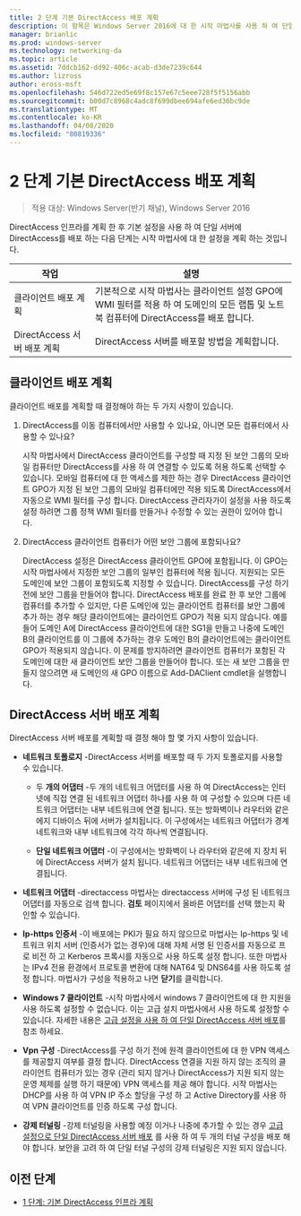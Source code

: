 ```yaml
---
title: 2 단계 기본 DirectAccess 배포 계획
description: 이 항목은 Windows Server 2016에 대 한 시작 마법사를 사용 하 여 단일 DirectAccess 서버 배포 가이드의 일부입니다.
manager: brianlic
ms.prod: windows-server
ms.technology: networking-da
ms.topic: article
ms.assetid: 7ddcb162-dd92-406c-acab-d3de7239c644
ms.author: lizross
author: eross-msft
ms.openlocfilehash: 546d722ed5e69f8c157e67c5eee728f5f5156abb
ms.sourcegitcommit: b00d7c8968c4adc8f699dbee694afe6ed36bc9de
ms.translationtype: MT
ms.contentlocale: ko-KR
ms.lasthandoff: 04/08/2020
ms.locfileid: "80819336"
---
```

# <a name="step-2-plan-the-basic-directaccess-deployment"></a>2 단계 기본 DirectAccess 배포 계획

>적용 대상: Windows Server(반기 채널), Windows Server 2016

DirectAccess 인프라를 계획 한 후 기본 설정을 사용 하 여 단일 서버에 DirectAccess를 배포 하는 다음 단계는 시작 마법사에 대 한 설정을 계획 하는 것입니다.  
  
|작업|설명|  
|----|--------|  
|클라이언트 배포 계획|기본적으로 시작 마법사는 클라이언트 설정 GPO에 WMI 필터를 적용 하 여 도메인의 모든 랩톱 및 노트북 컴퓨터에 DirectAccess를 배포 합니다.|  
|DirectAccess 서버 배포 계획|DirectAccess 서버를 배포할 방법을 계획합니다.|  
  
## <a name="planning-for-client-deployment"></a><a name="bkmk_2_1_client"></a>클라이언트 배포 계획  
클라이언트 배포를 계획할 때 결정해야 하는 두 가지 사항이 있습니다.  
  
1.  DirectAccess를 이동 컴퓨터에서만 사용할 수 있나요, 아니면 모든 컴퓨터에서 사용할 수 있나요?  
  
    시작 마법사에서 DirectAccess 클라이언트를 구성할 때 지정 된 보안 그룹의 모바일 컴퓨터만 DirectAccess를 사용 하 여 연결할 수 있도록 허용 하도록 선택할 수 있습니다. 모바일 컴퓨터에 대 한 액세스를 제한 하는 경우 DirectAccess 클라이언트 GPO가 지정 된 보안 그룹의 모바일 컴퓨터에만 적용 되도록 DirectAccess에서 자동으로 WMI 필터를 구성 합니다. DirectAccess 관리자가이 설정을 사용 하도록 설정 하려면 그룹 정책 WMI 필터를 만들거나 수정할 수 있는 권한이 있어야 합니다.  
  
2.  DirectAccess 클라이언트 컴퓨터가 어떤 보안 그룹에 포함되나요?  
  
    DirectAccess 설정은 DirectAccess 클라이언트 GPO에 포함됩니다. 이 GPO는 시작 마법사에서 지정한 보안 그룹의 일부인 컴퓨터에 적용 됩니다. 지원되는 모든 도메인에 보안 그룹이 포함되도록 지정할 수 있습니다. DirectAccess를 구성 하기 전에 보안 그룹을 만들어야 합니다. DirectAccess 배포를 완료 한 후 보안 그룹에 컴퓨터를 추가할 수 있지만, 다른 도메인에 있는 클라이언트 컴퓨터를 보안 그룹에 추가 하는 경우 해당 클라이언트에는 클라이언트 GPO가 적용 되지 않습니다. 예를 들어 도메인 A에 DirectAccess 클라이언트에 대한 SG1을 만들고 나중에 도메인 B의 클라이언트를 이 그룹에 추가하는 경우 도메인 B의 클라이언트에는 클라이언트 GPO가 적용되지 않습니다. 이 문제를 방지하려면 클라이언트 컴퓨터가 포함된 각 도메인에 대한 새 클라이언트 보안 그룹을 만들어야 합니다. 또는 새 보안 그룹을 만들지 않으려면 새 도메인의 새 GPO 이름으로 Add-DAClient cmdlet을 실행합니다.  
  
## <a name="planning-for-directaccess-server-deployment"></a><a name="bkmk_2_2_server"></a>DirectAccess 서버 배포 계획  
DirectAccess 서버 배포를 계획할 때 결정 해야 할 몇 가지 사항이 있습니다.  
  
-   **네트워크 토폴로지** -DirectAccess 서버를 배포할 때 두 가지 토폴로지를 사용할 수 있습니다.  
  
    -   두 **개의 어댑터** -두 개의 네트워크 어댑터를 사용 하 여 DirectAccess는 인터넷에 직접 연결 된 네트워크 어댑터 하나를 사용 하 여 구성할 수 있으며 다른 네트워크 어댑터는 내부 네트워크에 연결 됩니다. 또는 방화벽이나 라우터와 같은 에지 디바이스 뒤에 서버가 설치됩니다. 이 구성에서는 네트워크 어댑터가 경계 네트워크와 내부 네트워크에 각각 하나씩 연결됩니다.  
  
    -   **단일 네트워크 어댑터** -이 구성에서는 방화벽이 나 라우터와 같은에 지 장치 뒤에 DirectAccess 서버가 설치 됩니다. 네트워크 어댑터는 내부 네트워크에 연결됩니다.  
  
-   **네트워크 어댑터** -directaccess 마법사는 directaccess 서버에 구성 된 네트워크 어댑터를 자동으로 검색 합니다. **검토** 페이지에서 올바른 어댑터를 선택 했는지 확인할 수 있습니다.  
  
-   **Ip-https 인증서** -이 배포에는 PKI가 필요 하지 않으므로 마법사는 Ip-https 및 네트워크 위치 서버 (인증서가 없는 경우)에 대해 자체 서명 된 인증서를 자동으로 프로 비전 하 고 Kerberos 프록시를 자동으로 사용 하도록 설정 합니다. 또한 마법사는 IPv4 전용 환경에서 프로토콜 변환에 대해 NAT64 및 DNS64를 사용 하도록 설정 합니다. 마법사가 구성을 적용하고 나면 **닫기**를 클릭합니다.  
  
-   **Windows 7 클라이언트** -시작 마법사에서 windows 7 클라이언트에 대 한 지원을 사용 하도록 설정할 수 없습니다. 이는 고급 설치 마법사에서 사용 하도록 설정할 수 있습니다. 자세한 내용은 [고급 설정을 사용 하 여 단일 DirectAccess 서버 배포](../single-server-advanced/Deploy-a-Single-DirectAccess-Server-with-Advanced-Settings.md)를 참조 하세요.  
  
-   **Vpn 구성** -DirectAccess를 구성 하기 전에 원격 클라이언트에 대 한 VPN 액세스를 제공할지 여부를 결정 합니다. DirectAccess 연결을 지원 하지 않는 조직의 클라이언트 컴퓨터가 있는 경우 (관리 되지 않거나 DirectAccess가 지원 되지 않는 운영 체제를 실행 하기 때문에) VPN 액세스를 제공 해야 합니다. 시작 마법사는 DHCP를 사용 하 여 VPN IP 주소 할당을 구성 하 고 Active Directory를 사용 하 여 VPN 클라이언트를 인증 하도록 구성 합니다.  
  
-   **강제 터널링** -강제 터널링을 사용할 예정 이거나 나중에 추가할 수 있는 경우 [고급 설정으로 단일 DirectAccess 서버 배포](../single-server-advanced/Deploy-a-Single-DirectAccess-Server-with-Advanced-Settings.md) 를 사용 하 여 두 개의 터널 구성을 배포 해야 합니다. 보안을 고려 하 여 단일 터널 구성의 강제 터널링은 지원 되지 않습니다.  
  
## <a name="previous-step"></a><a name="BKMK_Links"></a>이전 단계  
  
-   [1 단계: 기본 DirectAccess 인프라 계획](da-basic-plan-s1-infrastructure.md)  
  


